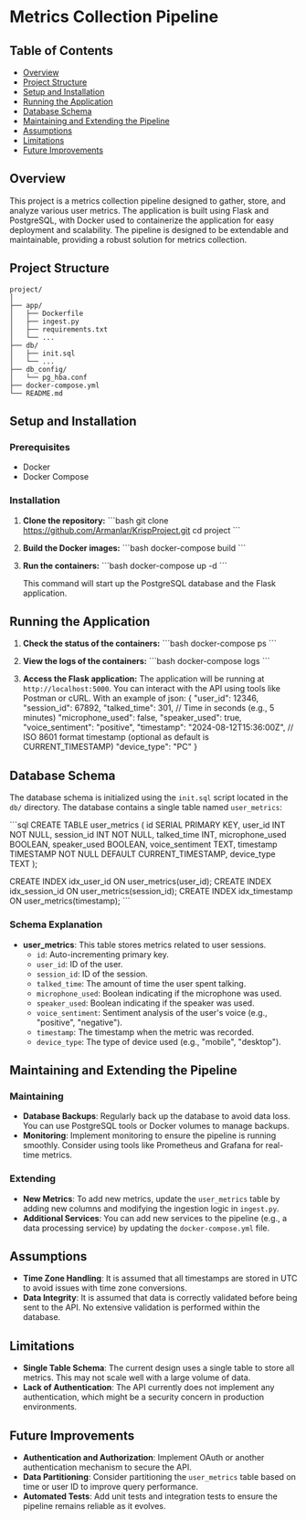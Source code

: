 # Metrics Collection Pipeline

## Table of Contents
- [Overview](#overview)
- [Project Structure](#project-structure)
- [Setup and Installation](#setup-and-installation)
- [Running the Application](#running-the-application)
- [Database Schema](#database-schema)
- [Maintaining and Extending the Pipeline](#maintaining-and-extending-the-pipeline)
- [Assumptions](#assumptions)
- [Limitations](#limitations)
- [Future Improvements](#future-improvements)

## Overview
This project is a metrics collection pipeline designed to gather, store, and analyze various user metrics. The application is built using Flask and PostgreSQL, with Docker used to containerize the application for easy deployment and scalability. The pipeline is designed to be extendable and maintainable, providing a robust solution for metrics collection.

## Project Structure

```
project/
│
├── app/
│   ├── Dockerfile
│   ├── ingest.py
│   ├── requirements.txt
│   └── ...
├── db/
│   ├── init.sql
│   └── ...
├── db_config/
│   └── pg_hba.conf
├── docker-compose.yml
└── README.md
```

## Setup and Installation

### Prerequisites
- Docker
- Docker Compose

### Installation

1. **Clone the repository:**
   \`\`\`bash
   git clone https://github.com/Armanlar/KrispProject.git
   cd project
   \`\`\`

2. **Build the Docker images:**
   \`\`\`bash
   docker-compose build
   \`\`\`

3. **Run the containers:**
   \`\`\`bash
   docker-compose up -d
   \`\`\`

   This command will start up the PostgreSQL database and the Flask application.

## Running the Application

1. **Check the status of the containers:**
   \`\`\`bash
   docker-compose ps
   \`\`\`

2. **View the logs of the containers:**
   \`\`\`bash
   docker-compose logs
   \`\`\`

3. **Access the Flask application:**
   The application will be running at `http://localhost:5000`. You can interact with the API using tools like Postman or cURL. 
   With an example of json:
   {
  "user_id": 12346,
  "session_id": 67892,
  "talked_time": 301,  // Time in seconds (e.g., 5 minutes)
  "microphone_used": false,
  "speaker_used": true,
  "voice_sentiment": "positive",
  "timestamp": "2024-08-12T15:36:00Z",  // ISO 8601 format timestamp (optional as default is CURRENT_TIMESTAMP)
  "device_type": "PC"
   }


## Database Schema

The database schema is initialized using the `init.sql` script located in the `db/` directory. The database contains a single table named `user_metrics`:

\`\`\`sql
CREATE TABLE user_metrics (
    id SERIAL PRIMARY KEY,
    user_id INT NOT NULL,
    session_id INT NOT NULL,
    talked_time INT,
    microphone_used BOOLEAN,
    speaker_used BOOLEAN,
    voice_sentiment TEXT,
    timestamp TIMESTAMP NOT NULL DEFAULT CURRENT_TIMESTAMP,
    device_type TEXT
);

CREATE INDEX idx_user_id ON user_metrics(user_id);
CREATE INDEX idx_session_id ON user_metrics(session_id);
CREATE INDEX idx_timestamp ON user_metrics(timestamp);
\`\`\`

### Schema Explanation
- **user_metrics**: This table stores metrics related to user sessions.
  - `id`: Auto-incrementing primary key.
  - `user_id`: ID of the user.
  - `session_id`: ID of the session.
  - `talked_time`: The amount of time the user spent talking.
  - `microphone_used`: Boolean indicating if the microphone was used.
  - `speaker_used`: Boolean indicating if the speaker was used.
  - `voice_sentiment`: Sentiment analysis of the user's voice (e.g., "positive", "negative").
  - `timestamp`: The timestamp when the metric was recorded.
  - `device_type`: The type of device used (e.g., "mobile", "desktop").

## Maintaining and Extending the Pipeline

### Maintaining

- **Database Backups**: Regularly back up the database to avoid data loss. You can use PostgreSQL tools or Docker volumes to manage backups.
- **Monitoring**: Implement monitoring to ensure the pipeline is running smoothly. Consider using tools like Prometheus and Grafana for real-time metrics.

### Extending

- **New Metrics**: To add new metrics, update the `user_metrics` table by adding new columns and modifying the ingestion logic in `ingest.py`.
- **Additional Services**: You can add new services to the pipeline (e.g., a data processing service) by updating the `docker-compose.yml` file.

## Assumptions

- **Time Zone Handling**: It is assumed that all timestamps are stored in UTC to avoid issues with time zone conversions.
- **Data Integrity**: It is assumed that data is correctly validated before being sent to the API. No extensive validation is performed within the database.

## Limitations

- **Single Table Schema**: The current design uses a single table to store all metrics. This may not scale well with a large volume of data.
- **Lack of Authentication**: The API currently does not implement any authentication, which might be a security concern in production environments.

## Future Improvements

- **Authentication and Authorization**: Implement OAuth or another authentication mechanism to secure the API.
- **Data Partitioning**: Consider partitioning the `user_metrics` table based on time or user ID to improve query performance.
- **Automated Tests**: Add unit tests and integration tests to ensure the pipeline remains reliable as it evolves.
